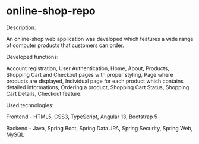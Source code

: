 # online-shop-repo


Description:

An online-shop web application was developed which
features a wide range of computer products that customers can
order.

Developed functions:

Account registration, 
User Authentication,
Home, About, Products, 
Shopping Cart and Checkout pages with
proper styling, 
Page where products are displayed, 
Individual page for each product which contains detailed informations, 
Ordering a product, 
Shopping Cart Status, 
Shopping Cart Details, 
Checkout feature.

Used technologies:

Frontend - HTML5, CSS3, TypeScript, Angular 13,
Bootstrap 5

Backend - Java, Spring Boot, Spring Data JPA, Spring
Security, Spring Web, MySQL
